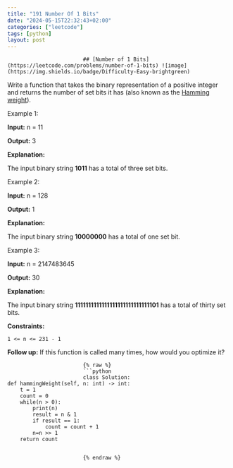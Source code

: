 ```yaml
---
title: "191 Number Of 1 Bits"
date: "2024-05-15T22:32:43+02:00"
categories: ["leetcode"]
tags: [python]
layout: post
---
```


                            ## [Number of 1 Bits](https://leetcode.com/problems/number-of-1-bits) ![image](https://img.shields.io/badge/Difficulty-Easy-brightgreen)

Write a function that takes the binary representation of a positive integer and returns the number of set bits it has (also known as the [Hamming weight](htts://en.wikipedia.org/wiki/Hamming_weight)).



Example 1:

**Input:** n = 11

**Output:** 3

**Explanation:**

The input binary string **1011** has a total of three set bits.

Example 2:

**Input:** n = 128

**Output:** 1

**Explanation:**

The input binary string **10000000** has a total of one set bit.

Example 3:

**Input:** n = 2147483645

**Output:** 30

**Explanation:**

The input binary string **1111111111111111111111111111101** has a total of thirty set bits.



**Constraints:**

    1 <= n <= 231 - 1



**Follow up:** If this function is called many times, how would you optimize it?

                            {% raw %}
                            ```python
                            class Solution:
    def hammingWeight(self, n: int) -> int:
        t = 1
        count = 0
        while(n > 0):
            print(n)
            result = n & 1
            if result == 1:
                count = count + 1
            n=n >> 1
        return count


                            {% endraw %}

